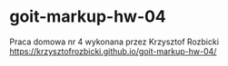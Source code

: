 # goit-markup-hw-04

Praca domowa nr 4 wykonana przez Krzysztof Rozbicki
https://krzysztofrozbicki.github.io/goit-markup-hw-04/
